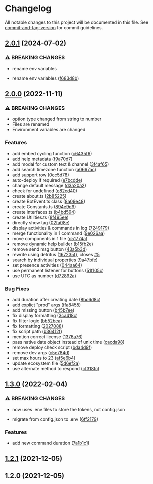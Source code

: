 # Changelog

All notable changes to this project will be documented in this file. See [commit-and-tag-version](https://github.com/absolute-version/commit-and-tag-version) for commit guidelines.

## [2.0.1](https://github.com/MRDGH2821/Discord-Time-Tag-Bot/compare/v2.0.0...v2.0.1) (2024-07-02)


### ⚠ BREAKING CHANGES

* rename env variables

* rename env variables ([f683d8b](https://github.com/MRDGH2821/Discord-Time-Tag-Bot/commit/f683d8b99d73af360fd639e2df7eacd9a81a8129))

## [2.0.0](https://github.com/MRDGH2821/Discord-Time-Tag-Bot/compare/v1.3.0...v2.0.0) (2022-11-11)


### ⚠ BREAKING CHANGES

* option type changed from string to number
* Files are renamed
* Environment variables are changed

### Features

* add embed cycling function ([c6435f6](https://github.com/MRDGH2821/Discord-Time-Tag-Bot/commit/c6435f61f137e729b8da3ae840dbbaded21cb80a))
* add help metadata ([f9a70d7](https://github.com/MRDGH2821/Discord-Time-Tag-Bot/commit/f9a70d703c33b225e241ad71ae4173c035aae1a4))
* add modal for custom text & channel ([3f4af65](https://github.com/MRDGH2821/Discord-Time-Tag-Bot/commit/3f4af6518769a824c55bb22cbc360a41537de9af))
* add search timezone function ([a0667ac](https://github.com/MRDGH2821/Discord-Time-Tag-Bot/commit/a0667ac641b9a7aeda3510afc184fa3a434b4d6e))
* add support row ([0cc5d78](https://github.com/MRDGH2821/Discord-Time-Tag-Bot/commit/0cc5d780cff7a035378de21de028b8cb35790109))
* auto-deploy if required ([e7bcdde](https://github.com/MRDGH2821/Discord-Time-Tag-Bot/commit/e7bcddef06ebcdb7140ce03b2cd22463c9b41a3e))
* change default message ([d3a20a2](https://github.com/MRDGH2821/Discord-Time-Tag-Bot/commit/d3a20a2644dec357c7ecfbda2aa8904c9700c159))
* check for undefined ([e82cd40](https://github.com/MRDGH2821/Discord-Time-Tag-Bot/commit/e82cd40bad7f64740c06994381d4d556c051888e))
* create about.ts ([2b85225](https://github.com/MRDGH2821/Discord-Time-Tag-Bot/commit/2b8522592a34f713843733dee4e0061cd7d281f6))
* create BotEvent.ts class ([8a09e48](https://github.com/MRDGH2821/Discord-Time-Tag-Bot/commit/8a09e483bf3d0cec3deab6bb9e2e14f8c1610e31))
* create Constants.ts ([894e9d9](https://github.com/MRDGH2821/Discord-Time-Tag-Bot/commit/894e9d98b84c783ee0dfbc4ddb4f6b4cf516dd22))
* create interfaces.ts ([b4bd594](https://github.com/MRDGH2821/Discord-Time-Tag-Bot/commit/b4bd5944e54e497829451930355781873402ef77))
* create Utilities.ts ([8f495ee](https://github.com/MRDGH2821/Discord-Time-Tag-Bot/commit/8f495ee766224918786791dc2ca115d164d5a4da))
* directly show tag ([02fa08e](https://github.com/MRDGH2821/Discord-Time-Tag-Bot/commit/02fa08e8cd67648bf6df71f0b2fad622afc30bc6))
* display activities & commands in log ([7249179](https://github.com/MRDGH2821/Discord-Time-Tag-Bot/commit/7249179b4010ccb03fd3d1970e82d0106a53962a))
* merge functionality in 1 command ([9e026aa](https://github.com/MRDGH2821/Discord-Time-Tag-Bot/commit/9e026aa3128be9039305bef07afcc57a7bc8f949))
* move components in 1 file ([c51774a](https://github.com/MRDGH2821/Discord-Time-Tag-Bot/commit/c51774a3d3baa1e804489ff371f47a400a654ac5))
* remove dynamic help builder ([b15fb2e](https://github.com/MRDGH2821/Discord-Time-Tag-Bot/commit/b15fb2e43db4f612ad8a0a4ef48e3698dc3c70c6))
* remove send msg button ([43a5b3d](https://github.com/MRDGH2821/Discord-Time-Tag-Bot/commit/43a5b3d4b1d6a8195d1c54ac8a299f6c186f08f3))
* rewrite using detritus ([167235f](https://github.com/MRDGH2821/Discord-Time-Tag-Bot/commit/167235f2d28c357d0b2ed06151b7dbb504f3d9d2)), closes [#5](https://github.com/MRDGH2821/Discord-Time-Tag-Bot/issues/5)
* search by individual properties ([9a47bfe](https://github.com/MRDGH2821/Discord-Time-Tag-Bot/commit/9a47bfe6b6c70cf6451e540e012f78c852382bdf))
* set presence activities ([044aa64](https://github.com/MRDGH2821/Discord-Time-Tag-Bot/commit/044aa641d530c28d1eab18b56dcfc857c231c25e))
* use permanent listener for buttons ([51f105c](https://github.com/MRDGH2821/Discord-Time-Tag-Bot/commit/51f105c80a39148eb56bdab3d7fd78166001f96c))
* use UTC as number ([d72892a](https://github.com/MRDGH2821/Discord-Time-Tag-Bot/commit/d72892a1b6d3c0aa983c8a5dc85d208d3e8f5cf7))


### Bug Fixes

* add duration after creating date ([8bc6d8c](https://github.com/MRDGH2821/Discord-Time-Tag-Bot/commit/8bc6d8c3172fead13328509eb5948442b7b6c370))
* add explict "prod" args ([ffa8455](https://github.com/MRDGH2821/Discord-Time-Tag-Bot/commit/ffa84553f4796f28f30b339c53edb8096c3e0e59))
* add missing button ([b45b7ee](https://github.com/MRDGH2821/Discord-Time-Tag-Bot/commit/b45b7ee10d710878e055b4da649a8546d1bac328))
* fix display formatting ([3ca418c](https://github.com/MRDGH2821/Discord-Time-Tag-Bot/commit/3ca418c653d11951e8e589fd382f4fff8ca81cad))
* fix filter logic ([bb52bea](https://github.com/MRDGH2821/Discord-Time-Tag-Bot/commit/bb52bea62ca3a270a7faaf8b86715223c9361ebe))
* fix formatting ([2027088](https://github.com/MRDGH2821/Discord-Time-Tag-Bot/commit/2027088f82d86a693f72d433d4f851285fd50206))
* fix script path ([b36412f](https://github.com/MRDGH2821/Discord-Time-Tag-Bot/commit/b36412fc0e9ae22c9559316bd2b236471cc79376))
* mention correct license ([1376a76](https://github.com/MRDGH2821/Discord-Time-Tag-Bot/commit/1376a763233705b1ff9334bee1ada06b416fadf8))
* pass native date object instead of unix time ([cacda98](https://github.com/MRDGH2821/Discord-Time-Tag-Bot/commit/cacda98a92bc28085c60d4cdb83114fa808bceaa))
* remove deploy check script ([bda4d9f](https://github.com/MRDGH2821/Discord-Time-Tag-Bot/commit/bda4d9f0c70bc519d810cb8f2dca43a9d18ef874))
* remove dev args ([c5e784d](https://github.com/MRDGH2821/Discord-Time-Tag-Bot/commit/c5e784d31556fcb3168fed00a15f686f7587291c))
* set max hours to 23 ([af5e6b4](https://github.com/MRDGH2821/Discord-Time-Tag-Bot/commit/af5e6b481bd605b0f3af62e16b67d060cf0aa66e))
* update ecosystem file ([5d6ef2a](https://github.com/MRDGH2821/Discord-Time-Tag-Bot/commit/5d6ef2a87a894e78bd39412442613c3758783d6f))
* use alternate method to respond ([cf318fc](https://github.com/MRDGH2821/Discord-Time-Tag-Bot/commit/cf318fc18f28a533a7893a7c8148915b36ec35b5))

## [1.3.0](https://github.com/MRDGH2821/Discord-Time-Tag-Bot/compare/v1.2.1...v1.3.0) (2022-02-04)


### ⚠ BREAKING CHANGES

* now uses .env files to store the tokens, not config.json

*  migrate from config.json to .env ([6ff2179](https://github.com/MRDGH2821/Discord-Time-Tag-Bot/commit/6ff21794f9eb8d318ba8202f207e7e6ca7e592b3))


### Features

* add new command duration ([7a1b1c1](https://github.com/MRDGH2821/Discord-Time-Tag-Bot/commit/7a1b1c14312da49ba5bd998bd4d1585034a083e2))

## [1.2.1](https://github.com/MRDGH2821/Discord-Time-Tag-Bot/compare/v1.2.0...v1.2.1) (2021-12-05)

## 1.2.0 (2021-12-05)
